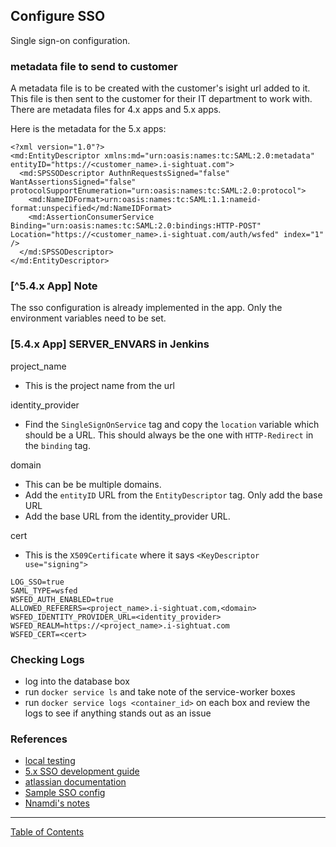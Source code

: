 ## Configure SSO

Single sign-on configuration.

### metadata file to send to customer
A metadata file is to be created with the customer's isight url added to it. This file is then sent to the customer for their IT department to work with. There are metadata files for 4.x apps and 5.x apps.

Here is the metadata for the 5.x apps:
```
<?xml version="1.0"?>
<md:EntityDescriptor xmlns:md="urn:oasis:names:tc:SAML:2.0:metadata" entityID="https://<customer_name>.i-sightuat.com">
  <md:SPSSODescriptor AuthnRequestsSigned="false" WantAssertionsSigned="false" protocolSupportEnumeration="urn:oasis:names:tc:SAML:2.0:protocol">
    <md:NameIDFormat>urn:oasis:names:tc:SAML:1.1:nameid-format:unspecified</md:NameIDFormat>
    <md:AssertionConsumerService Binding="urn:oasis:names:tc:SAML:2.0:bindings:HTTP-POST" Location="https://<customer_name>.i-sightuat.com/auth/wsfed" index="1" />
  </md:SPSSODescriptor>
</md:EntityDescriptor>
```


### [^5.4.x App] Note
The sso configuration is already implemented in the app. Only the environment variables need to be set.

### [5.4.x App] SERVER_ENVARS in Jenkins

project_name
- This is the project name from the url

identity_provider
- Find the `SingleSignOnService` tag and copy the `location` variable which should be a URL. This should always be the one with `HTTP-Redirect` in the `binding` tag.

domain
- This can be be multiple domains.
- Add the `entityID` URL from the `EntityDescriptor` tag. Only add the base URL
- Add the base URL from the identity_provider URL.

cert
- This is the `X509Certificate` where it says `<KeyDescriptor use="signing">`

```
LOG_SSO=true
SAML_TYPE=wsfed
WSFED_AUTH_ENABLED=true
ALLOWED_REFERERS=<project_name>.i-sightuat.com,<domain>
WSFED_IDENTITY_PROVIDER_URL=<identity_provider>
WSFED_REALM=https://<project_name>.i-sightuat.com
WSFED_CERT=<cert>
```

### Checking Logs
- log into the database box
- run `docker service ls` and take note of the service-worker boxes
- run `docker service logs <container_id>` on each box and review the logs to see if anything stands out as an issue


### References

- [local testing](https://i-sight.atlassian.net/wiki/spaces/DKB/pages/696025112/Testing+SSO+Locally)
- [5.x SSO development guide](https://i-sight.atlassian.net/wiki/spaces/DKB/pages/696057919/SSO+Development+Guide)
- [atlassian documentation](https://i-sight.atlassian.net/wiki/spaces/DTG/pages/108989269/SSO+Documentation)
- [Sample SSO config](https://github.com/i-Sight/config_umd_v5/commit/55435b5d2d17f712625f2f1fe2f4e4b5676e7992)
- [Nnamdi's notes](https://github.com/CEXNIbe/ReadMe/wiki/SSO-Setup)


***
[Table of Contents](../README.md)